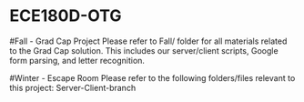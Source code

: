 # ECE180D-OTG

#Fall - Grad Cap Project
Please refer to Fall/ folder for all materials related to the Grad Cap solution. This includes our server/client scripts, Google form parsing, and letter recognition.

#Winter - Escape Room
Please refer to the following folders/files relevant to this project:
</b>Server-Client-branch
